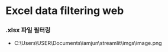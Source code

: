# Excel data filtering web

### .xlsx 파일 필터링 

+ C:\Users\USER\Documents\iamjun\streamlit\imgs\image.png